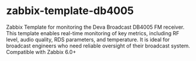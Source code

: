 # zabbix-template-db4005
Zabbix Template for monitoring the Deva Broadcast DB4005 FM receiver. This template enables real-time monitoring of key metrics, including RF level, audio quality, RDS parameters, and temperature. It is ideal for broadcast engineers who need reliable oversight of their broadcast system. Compatible with Zabbix 6.0+
